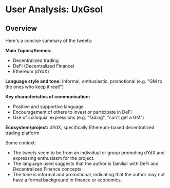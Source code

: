 # User Analysis: UxGsol

## Overview

Here's a concise summary of the tweets:

**Main Topics/themes:**

* Decentralized trading
* DeFi (Decentralized Finance)
* Ethereum (dYdX)

**Language style and tone:** Informal, enthusiastic, promotional (e.g. "GM to the ones who keep it real!")

**Key characteristics of communication:**

* Positive and supportive language
* Encouragement of others to invest or participate in DeFi
* Use of colloquial expressions (e.g. "fading", "can't get a GM")

**Ecosystem/project:** dYdX, specifically Ethereum-based decentralized trading platform

Some context:

* The tweets seem to be from an individual or group promoting dYdX and expressing enthusiasm for the project.
* The language used suggests that the author is familiar with DeFi and Decentralized Finance concepts.
* The tone is informal and promotional, indicating that the author may not have a formal background in finance or economics.